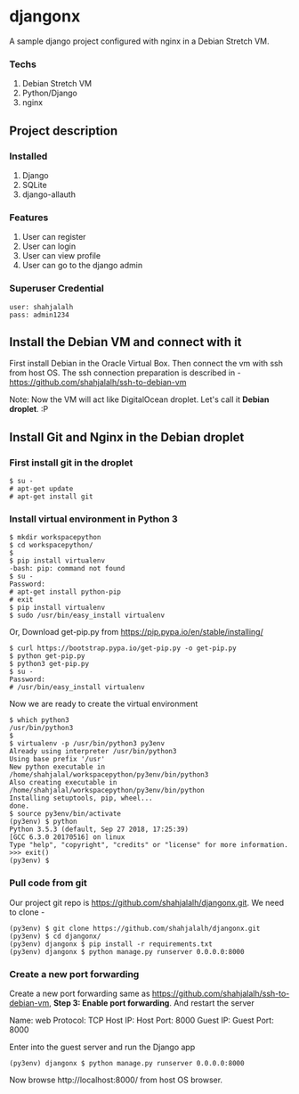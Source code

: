 # djangonx
A sample django project configured with nginx in a Debian Stretch VM.


### Techs
1. Debian Stretch VM
2. Python/Django
3. nginx

## Project description

### Installed
1. Django
2. SQLite
3. django-allauth


### Features
1. User can register
2. User can login
3. User can view profile
4. User can go to the django admin


### Superuser Credential

```
user: shahjalalh
pass: admin1234
```


## Install the Debian VM and connect with it
First install Debian in the Oracle Virtual Box. Then connect the vm with ssh from host OS. The ssh connection preparation is described in - https://github.com/shahjalalh/ssh-to-debian-vm

Note: Now the VM will act like DigitalOcean droplet. Let's call it **Debian droplet**. :P


## Install Git and Nginx in the Debian droplet
### First install git in the droplet

```
$ su -
# apt-get update
# apt-get install git
```

### Install virtual environment in Python 3
```
$ mkdir workspacepython
$ cd workspacepython/
$
$ pip install virtualenv
-bash: pip: command not found
$ su -
Password: 
# apt-get install python-pip
# exit
$ pip install virtualenv
$ sudo /usr/bin/easy_install virtualenv
```

Or,
Download get-pip.py from https://pip.pypa.io/en/stable/installing/
```
$ curl https://bootstrap.pypa.io/get-pip.py -o get-pip.py
$ python get-pip.py
$ python3 get-pip.py
$ su -
Password: 
# /usr/bin/easy_install virtualenv
```

Now we are ready to create the virtual environment

```
$ which python3
/usr/bin/python3
$ 
$ virtualenv -p /usr/bin/python3 py3env
Already using interpreter /usr/bin/python3
Using base prefix '/usr'
New python executable in /home/shahjalal/workspacepython/py3env/bin/python3
Also creating executable in /home/shahjalal/workspacepython/py3env/bin/python
Installing setuptools, pip, wheel...
done.
$ source py3env/bin/activate
(py3env) $ python
Python 3.5.3 (default, Sep 27 2018, 17:25:39) 
[GCC 6.3.0 20170516] on linux
Type "help", "copyright", "credits" or "license" for more information.
>>> exit()
(py3env) $
```

### Pull code from git
Our project git repo is https://github.com/shahjalalh/djangonx.git. We need to clone -

```
(py3env) $ git clone https://github.com/shahjalalh/djangonx.git
(py3env) $ cd djangonx/
(py3env) djangonx $ pip install -r requirements.txt
(py3env) djangonx $ python manage.py runserver 0.0.0.0:8000
```
### Create a new port forwarding 
Create a new port forwarding same as https://github.com/shahjalalh/ssh-to-debian-vm, **Step 3: Enable port forwarding**. And restart the server

Name: web
Protocol: TCP
Host IP:
Host Port: 8000
Guest IP:
Guest Port: 8000

Enter into the guest server and run the Django app
```
(py3env) djangonx $ python manage.py runserver 0.0.0.0:8000
```

Now browse http://localhost:8000/ from host OS browser.


